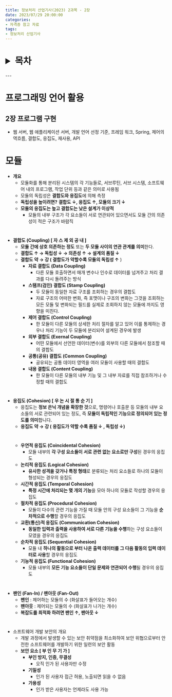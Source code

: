 ```yaml
---
title: 정보처리 산업기사(2023) 2과목 - 2장
date: 2023/07/29 20:00:00
categories:
- 자격증 참고 자료
tags:
- 정보처리 산업기사
---
```

<h1>
<details>
<summary>목차</summary>
<div markdown="1">

- [모듈](#모듈)
</div>
</details>
</h1>
---

# 프로그래밍 언어 활용

## 2장 프로그램 구현

- 웹 서버, 웹 애플리케이션 서버, 개발 언어 선정 기준, 프레임 워크, Spring, 제어의 역흐름, 결합도, 응집도, 재사용, API

# 모듈

- **개요**
    - 모듈화를 통해 분리된 시스템의 각 기능들로, 서브루틴, 서브 시스템, 소프트웨어 내의 프로그램, 작업 단위 등과 같은 의미로 사용됨
    - 모듈의 독립성은 **결합도와 응집도**에 의해 측정
    - **독립성을 높이려면?**  **결합도 ↓, 응집도  ↑, 모듈의 크기  ↓**
    - **모듈의 응집도는 높고 결합도는 낮은 설계가 이상적**
        - 모듈의 내부 구조가 각 요소들이 서로 연관되어 있으면서도 모듈 간의 의존성이 적은 구조가 바람직
#    
- **결합도 (Coupling) [ 자 스 제 외 공 내 ]**
    - **모듈 간에 상호 의존하는 정도** 또는 **두 모듈 사이의 연관 관계를 의미**한다.
    - **결합도 ↑ → 독립성 ↓ → 의존성 ↑ → 설계의 품질 ↓**
    - **결합도 약  →  강 ( 결합도가 약할수록 모듈의 독립성 ↑** )
        - **자료 결합도 (Data Coupling)**
            - 다른 모듈 호출하면서 매개 변수나 인수로 데이터를 넘겨주고 처리 결과를 다시 돌려주는 방식
        - **스탬프(검인) 결합도 (Stamp Coupling)**
            - 두 모듈이 동일한 자료 구조를 조회하는 경우의 결합도
            - 자료 구조의 어떠한 변화, 즉 포맷이나 구조의 변화는 그것을 조회하는 모든 모듈 및 변화되는 필드를 실제로 조회하지 않는 모듈에 까지도 영향을 미친다.
        - **제어 결합도 (Control Coupling)**
            - 한 모듈이 다른 모듈의 상세한 처리 절차를 알고 있어 이를 통제하는 경우나 처리 기능이 두 모듈에 분리되어 설계된 경우에 발생
        - **외부 결합도 (Exernal Coupling)**
            - 어떤 모듈에서 선언한 데이터(변수)를 외부의 다른 모듈에서 참조할 때의 결합도
        - **공통(공유) 결합도 (Common Coupling)**
            - 공유되는 공통 데이터 영역을 여러 모듈이 사용할 때의 결합도
        - **내용 결합도 (Content Coupling)**
            - 한 모듈이 다른 모듈의 내부 기능 및 그 내부 자료를 직접 참조하거나 수정할 때의 결합도
#            
- **응집도 (Cohesion) [ 우 논 시 절 통 순 기 ]**
    - 응집도는 **정보 은닉 개념을 확장한 것**으로, 명령어나 호출문 등 모듈의 내부 요소들의 서로 관련되어 있는 정도, 즉 **모듈이 독립적인 기능으로 정의되어 있는 정도를 의미**합니다.
    - **응집도 약 → 강 ( 응집도가 약할 수록 품질 ↓ , 독립성 ↓)**
    #    
    - **우연적 응집도 (Coincidental Cohesion)**
        - 모듈 내부의 **각 구성 요소들이 서로 관련 없는 요소로만 구성**된 경우의 응집도
    - **논리적 응집도 (Logical Cohesion)**
        - **유사한 성격을 갖거나 특정 형태**로 분류되는 처리 요소들로 하나의 모듈이 형성되는 경우의 응집도
    - **시간적 응집도 (Temporal Cohesion)**
        - **특정 시간에 처리되는 몇 개의 기능**을 모아 하나의 모듈로 작성할 경우의 응집도
    - **절차적 응집도 (Procedural Cohesion)**
        - 모듈이 다수의 관련 기능을 가질 때 모듈 안의 구성 요소들이 그 기능을 **순차적으로 수행**할 경우의 응집도
    - **교환(통신)적 응집도 (Communication Cohesion)**
        - **동일한 입력과 출력을 사용하여 서로 다른 기능을 수행**하는 구성 요소들이 모였을 경우의 응집도
    - **순차적 응집도 (Sequential Cohesion)**
        - 모듈 내 **하나의 활동으로 부터 나온 출력 데이터를 그 다음 활동의 입력 데이터로 사용**할 경우의 응집도
    - **기능적 응집도 (Functional Cohesion)**
        - 모듈 내부의 **모든 기능 요소들이 단일 문제와 연관되어 수행**될 경우의 응집도
#        
- **팬인 (Fan-In) / 팬아웃 (Fan-Out)**
    - **팬인** : 제어하는 모듈의 수 (화살표가 들어오는 개수)
    - **팬아웃** : 제어되는 모듈의 수 (화살표가 나가는 개수)
    - **복잡도를 최적화 하려면 팬인 ↑,  팬아웃 ↓**
#    
- 소프트웨어 개발 보안의 개요
    - 개발 과정에서 발생할 수 있는 보안 취약점을 최소화하여 보안 위협으로부터 안전한 소프트웨어를 개발하기 위한 일련의 보안 활동
    - **보안 요소 [ 부 인 무 기 가 ]**
        - **부인 방지, 인증, 무결성**
            - 오직 인가 된 사용자만 수정
        - **기밀성**
            - 인가 된 사용자 접근 허용, 노출되면 읽을 수 없음
        - **가용성**
            - 인가 받은 사용자는 언제라도 사용 가능